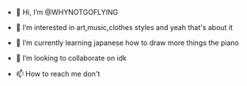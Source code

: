 - 👋 Hi, I’m @WHYNOTGOFLYING
- 👀 I’m interested in art,music,clothes styles and yeah that's about it
- 🌱 I’m currently learning japanese how to draw more things the piano

- 💞️ I’m looking to collaborate on idk
- 📫 How to reach me don't

<!---
WHYNOTGOFLYING/WHYNOTGOFLYING is a ✨ special ✨ repository because its `README.md` (this file) appears on your GitHub profile.
You can click the Preview link to take a look at your changes.
--->

